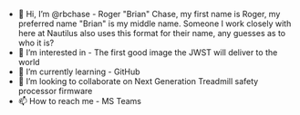 - 👋 Hi, I’m @rbchase - Roger "Brian" Chase, my first name is Roger, my preferred name "Brian" is my middle name.  Someone I work closely with here at Nautilus also uses this format for their name, any guesses as to who it is?
- 👀 I’m interested in - The first good image the JWST will deliver to the world
- 🌱 I’m currently learning - GitHub
- 💞️ I’m looking to collaborate on Next Generation Treadmill safety processor firmware
- 📫 How to reach me - MS Teams

<!---
rbchase/rbchase is a ✨ special ✨ repository because its `README.md` (this file) appears on your GitHub profile.
You can click the Preview link to take a look at your changes.
--->
